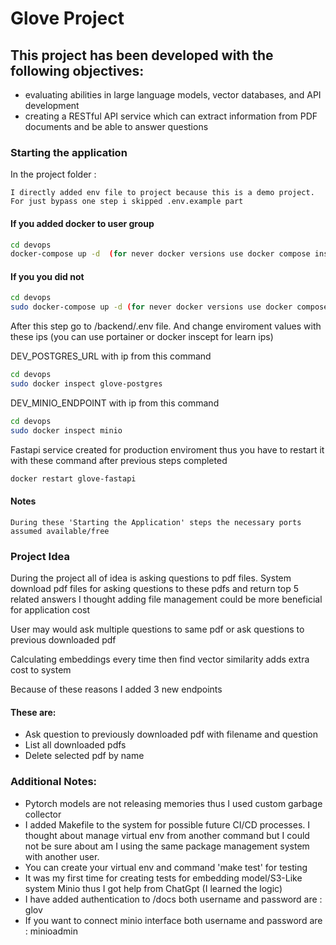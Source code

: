 # Glove Project

## This project has been developed with the following objectives:
- evaluating abilities in large language models, vector databases, and API development
- creating a RESTful API service which can extract information from PDF documents and be able to answer questions




### Starting the application

In the project folder :

```
I directly added env file to project because this is a demo project. For just bypass one step i skipped .env.example part
```

#### If you added docker to user group
```sh
cd devops
docker-compose up -d  (for never docker versions use docker compose instead of docker-compose)
```
#### If you you did not
```sh
cd devops
sudo docker-compose up -d (for never docker versions use docker compose instead of docker-compose)
```

After this step go to /backend/.env file. And change enviroment values with these ips
(you can use portainer or docker inscept <container name> for learn ips)


DEV_POSTGRES_URL with ip from this command
```sh
cd devops
sudo docker inspect glove-postgres
```

DEV_MINIO_ENDPOINT with ip from this command
```sh
cd devops
sudo docker inspect minio
```

Fastapi service created for production enviroment thus you have to restart it with these command after previous steps completed
```sh
docker restart glove-fastapi
```

#### Notes
```
During these 'Starting the Application' steps the necessary ports assumed available/free
```

### Project Idea

During the project all of idea is asking questions to pdf files. System download pdf files for asking questions to these pdfs and return top 5 related answers I thought adding file management could be more beneficial for application cost

User may would ask multiple questions to same pdf or ask questions to previous downloaded pdf

Calculating embeddings every time then find vector similarity adds extra cost to system

Because of these reasons I added 3 new endpoints

#### These are:
 - Ask question to previously downloaded pdf with filename and question
 - List all downloaded pdfs
 - Delete selected pdf by name

### Additional Notes:
- Pytorch models are not releasing memories thus I used custom garbage collector
- I added Makefile to the system for possible future CI/CD processes. I thought about manage virtual env from another command but I could not be sure about am I using the same package management system with another user.
- You can create your virtual env and command 'make test' for testing
- It was my first time for creating tests for embedding model/S3-Like system Minio thus I got help from ChatGpt (I learned the logic)
- I have added authentication to /docs both username and password are : glov
- If you want to connect minio interface both username and password are : minioadmin



